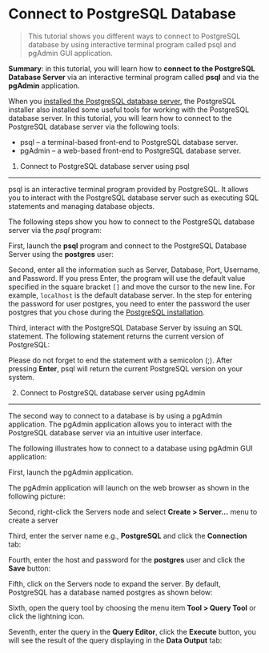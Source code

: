 # Connect to PostgreSQL Database

> This tutorial shows you different ways to connect to PostgreSQL database by using interactive terminal program called psql and pgAdmin GUI application.

**Summary**: in this tutorial, you will learn how to **connect to the PostgreSQL Database Server** via an interactive terminal program called **psql** and via the **pgAdmin** application.

When you [installed the PostgreSQL database server](https://www.postgresqltutorial.com/install-postgresql/ 'Install PostgreSQL'), the PostgreSQL installer also installed some useful tools for working with the PostgreSQL database server. In this tutorial, you will learn how to connect to the PostgreSQL database server via the following tools:

- psql – a terminal-based front-end to PostgreSQL database server.
- pgAdmin – a web-based front-end to PostgreSQL database server.

1. Connect to PostgreSQL database server using psql

---

psql is an interactive terminal program provided by PostgreSQL. It allows you to interact with the PostgreSQL database server such as executing SQL statements and managing database objects.

The following steps show you how to connect to the PostgreSQL database server via the _psql_ program:

First, launch the **psql** program and connect to the PostgreSQL Database Server using the **postgres** user:

Second, enter all the information such as Server, Database, Port, Username, and Password. If you press Enter, the program will use the default value specified in the square bracket `[]` and move the cursor to the new line. For example, `localhost` is the default database server. In the step for entering the password for user postgres, you need to enter the password the user postgres that you chose during the [PostgreSQL installation](https://www.postgresqltutorial.com/install-postgresql/).

Third, interact with the PostgreSQL Database Server by issuing an SQL statement. The following statement returns the current version of PostgreSQL:

Please do not forget to end the statement with a semicolon (;). After pressing **Enter**, psql will return the current PostgreSQL version on your system.

2. Connect to PostgreSQL database server using pgAdmin

---

The second way to connect to a database is by using a pgAdmin application. The pgAdmin application allows you to interact with the PostgreSQL database server via an intuitive user interface.

The following illustrates how to connect to a database using pgAdmin GUI application:

First, launch the pgAdmin application.

The pgAdmin application will launch on the web browser as shown in the following picture:

Second, right-click the Servers node and select **Create > Server…** menu to create a server

Third, enter the server name e.g., **PostgreSQL** and click the **Connection** tab:

Fourth, enter the host and password for the **postgres** user and click the **Save** button:

Fifth, click on the Servers node to expand the server. By default, PostgreSQL has a database named postgres as shown below:

Sixth, open the query tool by choosing the menu item **Tool > Query Tool** or click the lightning icon.

Seventh, enter the query in the **Query Editor**, click the **Execute** button, you will see the result of the query displaying in the **Data Output** tab:
